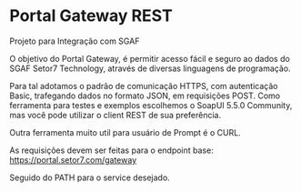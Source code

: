 # Portal Gateway REST

Projeto para Integração com SGAF

O objetivo do Portal Gateway, é permitir acesso fácil e seguro ao dados do SGAF Setor7 Technology, através de diversas linguagens de programação.

Para tal adotamos o padrão de comunicação HTTPS, com autenticação Basic, trafegando dados no formato JSON, em requisições POST.
Como ferramenta para testes e exemplos escolhemos o SoapUI 5.5.0 Community, mas você pode utilizar o client REST de sua preferência.

Outra ferramenta muito util para usuário de Prompt é o CURL.

As requisições devem ser feitas para o endpoint base:
https://portal.setor7.com/gateway	

Seguido do PATH para o service desejado.
